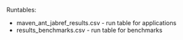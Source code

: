Runtables:
- maven_ant_jabref_results.csv - run table for applications
- results_benchmarks.csv - run table for benchmarks
